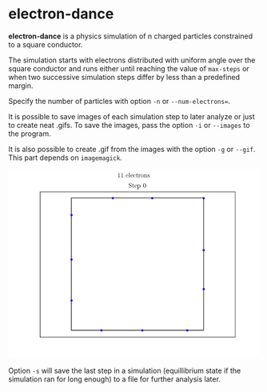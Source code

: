 # electron-dance

**electron-dance** is a physics simulation of n charged particles constrained to a square conductor.

The simulation starts with electrons distributed with uniform angle over the square conductor and runs either until
reaching the value of `max-steps` or when two successive simulation steps differ by less than a predefined margin.

Specify the number of particles with option `-n` or `--num-electrons=`.

It is possible to save images of each simulation step to later analyze or just to create neat .gifs.
To save the images, pass the option `-i` or `--images` to the program.

It is also possible to create .gif from the images with the option `-g` or `--gif`. This part depends on `imagemagick`.

![Simulation of 11 electrons](data/gifs/dance-11.gif)

Option `-s` will save the last step in a simulation (equillibrium state if the simulation ran for long enough) to a file
for further analysis later.
